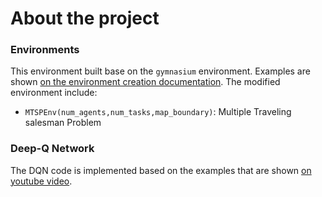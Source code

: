 # About the project

### Environments
This environment built base on the `gymnasium` environment. Examples are shown [on the environment creation documentation](https://gymnasium.farama.org/tutorials/gymnasium_basics/environment_creation/). The modified environment include:
- `MTSPEnv(num_agents,num_tasks,map_boundary)`: Multiple Traveling salesman Problem

### Deep-Q Network
The DQN code is implemented based on the examples that are shown [on youtube video](https://www.youtube.com/watch?v=wc-FxNENg9U&t=1697s&pp=ygULZHFuIHB5dG9yY2g%3D).

<!-- ## Installation

To install your new environment, run the following commands:

```{shell}
cd env
pip install -e .
``` -->

